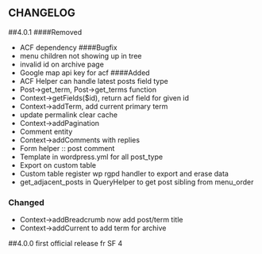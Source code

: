 CHANGELOG
---------

##4.0.1
####Removed
- ACF dependency
####Bugfix
- menu children not showing up in tree
- invalid id on archive page
- Google map api key for acf
####Added
- ACF Helper can handle latest posts field type
- Post->get_term, Post->get_terms function
- Context->getFields($id), return acf field for given id
- Context->addTerm, add current primary term
- update permalink clear cache
- Context->addPagination
- Comment entity
- Context->addComments with replies
- Form helper :: post comment
- Template in wordpress.yml for all post_type
- Export on custom table
- Custom table register wp rgpd handler to export and erase data
- get_adjacent_posts in QueryHelper to get post sibling from menu_order
### Changed
- Context->addBreadcrumb now add post/term title
- Context->addCurrent to add term for archive

##4.0.0
first official release fr SF 4

